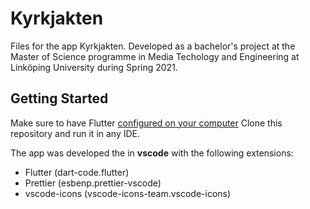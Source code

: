 # Kyrkjakten
Files for the app Kyrkjakten.
Developed as a bachelor's project at the Master of Science programme in Media Techology and Engineering at Linköping University during Spring 2021.

## Getting Started
Make sure to have Flutter [configured on your computer](https://flutter.dev/docs/get-started/install)
Clone this repository and run it in any IDE. 

The app was developed the in **vscode** with the following extensions:
- Flutter (dart-code.flutter)
- Prettier (esbenp.prettier-vscode)
- vscode-icons (vscode-icons-team.vscode-icons)
